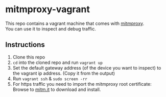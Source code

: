 # mitmproxy-vagrant

This repo contains a vagrant machine that comes with [mitmproxy](https://mitmproxy.org).  
You can use it to inspect and debug traffic.

## Instructions
1. Clone this repo
2. `cd` into the cloned repo and run `vagrant up`
3. Set the default gateway address (of the device you want to inspect) to the vagrant ip address. (Copy it from the output)
4. Run `vagrant ssh` & `sudo screen -rr`
5. For https traffic you need to import the mitmproxy root certificate: Browse to [mitm.it](http://mitm.it) to download and install.